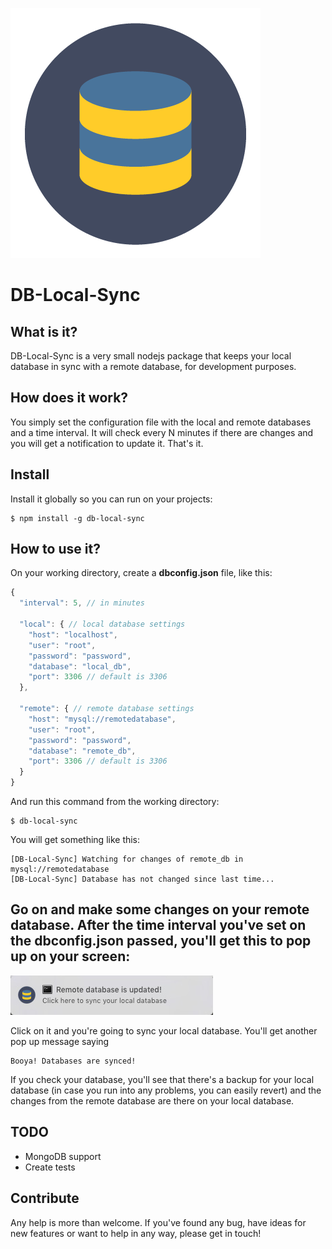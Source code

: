 ![DB-Local-Sync](assets/img/logo.png)
# DB-Local-Sync
## What is it?
DB-Local-Sync is a very small nodejs package that keeps your local database in sync with a remote database, for development purposes.

## How does it work?
You simply set the configuration file with the local and remote databases and a time interval. It will check every N minutes if there are changes and you will get a notification to update it. That's it. 

## Install
Install it globally so you can run on your projects:
```
$ npm install -g db-local-sync
```

## How to use it?
On your working directory, create a **dbconfig.json** file, like this:
```js
{
  "interval": 5, // in minutes
  
  "local": { // local database settings
    "host": "localhost",
    "user": "root",
    "password": "password",
    "database": "local_db",
    "port": 3306 // default is 3306
  },
  
  "remote": { // remote database settings
    "host": "mysql://remotedatabase",
    "user": "root",
    "password": "password",
    "database": "remote_db",
    "port": 3306 // default is 3306
  }
}
```

And run this command from the working directory:

```
$ db-local-sync
```

You will get something like this:
```
[DB-Local-Sync] Watching for changes of remote_db in mysql://remotedatabase
[DB-Local-Sync] Database has not changed since last time...
```

Go on and make some changes on your remote database. After the time interval you've set on the **dbconfig.json** passed, you'll get this to pop up on your screen:
-
![Screenshot](screenshot.jpg)

Click on it and you're going to sync your local database. You'll get another pop up message saying

```
Booya! Databases are synced!
```

If you check your database, you'll see that there's a backup for your local database (in case you run into any problems, you can easily revert) and the changes from the remote database are there on your local database.

## TODO
- MongoDB support
- Create tests

## Contribute
Any help is more than welcome. If you've found any bug, have ideas for new features or want to help in any way, please get in touch!
